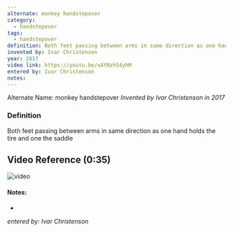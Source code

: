 ```yaml
---
alternate: monkey handstepover
category:
  - handstepover
tags:
  - handstepover
definition: Both feet passing between arms in same direction as one hand holds the tire and one the saddle
invented by: Ivar Christenson
year: 2017
video link: https://youtu.be/xAYNzh54yhM
entered by: Ivar Christenson
notes: 
---
```

Alternate Name: monkey handstepover
*Invented by Ivar Christenson in 2017*

### Definition
Both feet passing between arms in same direction as one hand holds the tire and one the saddle

## Video Reference (0:35)
![video](https://youtu.be/xAYNzh54yhM)

#### Notes:
- 
*entered by: Ivar Christenson*
